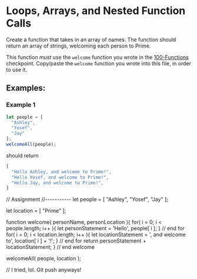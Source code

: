 # Loops, Arrays, and Nested Function Calls

Create a function that takes in an array of names. The function should return an array of strings, welcoming each person to Prime.

This function _must_ use the `welcome` function you wrote in the [100-Functions](./100-Functions.md) checkpoint. Copy/paste the `welcome` function you wrote into this file, in order to use it.

## Examples:

### Example 1

```js
let people = [
  "Ashley",
  "Yosef",
  "Jay"
];
welcomeAll(people);
```

should return 

```js
[
  "Hello Ashley, and welcome to Prime!",
  "Hello Yosef, and welcome to Prime!",
  "Hello Jay, and welcome to Prime!",
]
```

// Assignment
//-----------
let people = [
  "Ashley",
  "Yosef",
  "Jay"
];

let location = [
  "Prime"
];

function welcome( personName, personLocation ){
  for( i = 0; i < people.length; i++ ){
    let personStatement =  'Hello', people[ i ];
  } // end for
  for( i = 0; i < location.length; i++ ){
    let locationStatement = ', and welcome to', location[ i ] + '!';
  } // end for
  return personStatement + locationStatement;
} // end welcome

welcomeAll( people, location );

// I tried, lol. Git push anyways!